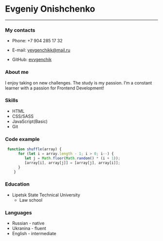 
# Evgeniy Onishchenko

------



###   My contacts

- Phone: +7 904 285 17 32

- E-mail: yevgenchikk@mail.ru

- GitHub: [evvgenchik]( https://github.com/evvgenchik)

  

  

### About me

I enjoy taking on new challenges. The study is my passion. I’m a constant learner with a passion for Frontend Development!

### Skills

   - HTML
   - CSS/SASS
   - JavaScript(Basic)
   - Git

### Code example

```javascript
 function shuffle(array) {
      for (let i = array.length - 1; i > 0; i--) {
         let j = Math.floor(Math.random() * (i + 1));
         [array[i], array[j]] = [array[j], array[i]];
      }
    }
```

### Education

   + Lipetsk State Technical University
     - Law school

### Languages

- Russian - native
- Ukranina - fluent 
- English - intermediate 